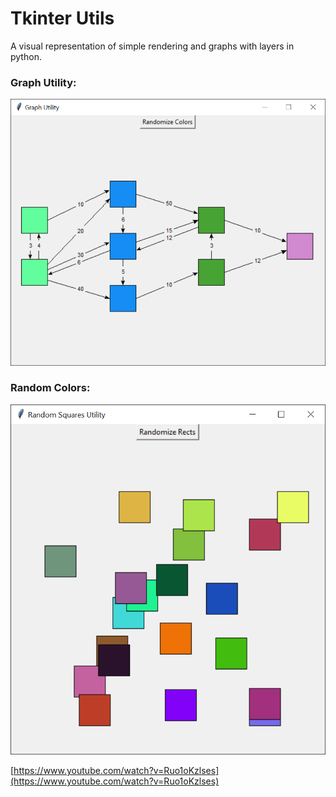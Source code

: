 # Tkinter Utils
A visual representation of simple rendering and graphs with layers in python.

### Graph Utility: ###

![Graph Utility](https://github.com/mtresnik/python-tkinter-graphs/blob/master/img/graph_util.PNG)


### Random Colors: ###

[![Random Colors](https://github.com/mtresnik/python-tkinter-graphs/blob/master/img/rand_rect.PNG)](https://www.youtube.com/watch?v=Ruo1oKzlses "Random Colors")

[https://www.youtube.com/watch?v=Ruo1oKzlses](https://www.youtube.com/watch?v=Ruo1oKzlses)






